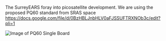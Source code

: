 The SurreyEARS foray into picosatellite development. We are using the proposed PQ60 standard from SRAS space https://docs.google.com/file/d/0BzHBLJnbHLV0aFJSSUFTRXNOb3c/edit?pli=1

![Image of PQ60 Single Board](http://static.squarespace.com/static/53d7dcdce4b07a1cdbbc08a4/t/53ee02d6e4b057d1387e954d/1408107222878/?format=300w)
